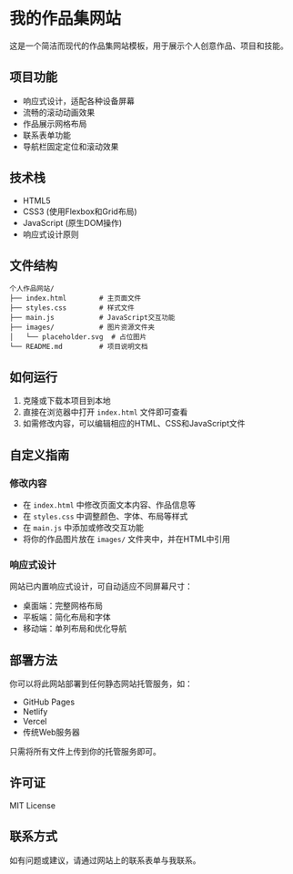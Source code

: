 # 我的作品集网站

这是一个简洁而现代的作品集网站模板，用于展示个人创意作品、项目和技能。

## 项目功能

- 响应式设计，适配各种设备屏幕
- 流畅的滚动动画效果
- 作品展示网格布局
- 联系表单功能
- 导航栏固定定位和滚动效果

## 技术栈

- HTML5
- CSS3 (使用Flexbox和Grid布局)
- JavaScript (原生DOM操作)
- 响应式设计原则

## 文件结构

```
个人作品网站/
├── index.html        # 主页面文件
├── styles.css        # 样式文件
├── main.js           # JavaScript交互功能
├── images/           # 图片资源文件夹
│   └── placeholder.svg  # 占位图片
└── README.md         # 项目说明文档
```

## 如何运行

1. 克隆或下载本项目到本地
2. 直接在浏览器中打开 `index.html` 文件即可查看
3. 如需修改内容，可以编辑相应的HTML、CSS和JavaScript文件

## 自定义指南

### 修改内容

- 在 `index.html` 中修改页面文本内容、作品信息等
- 在 `styles.css` 中调整颜色、字体、布局等样式
- 在 `main.js` 中添加或修改交互功能
- 将你的作品图片放在 `images/` 文件夹中，并在HTML中引用

### 响应式设计

网站已内置响应式设计，可自动适应不同屏幕尺寸：
- 桌面端：完整网格布局
- 平板端：简化布局和字体
- 移动端：单列布局和优化导航

## 部署方法

你可以将此网站部署到任何静态网站托管服务，如：

- GitHub Pages
- Netlify
- Vercel
- 传统Web服务器

只需将所有文件上传到你的托管服务即可。

## 许可证

MIT License

## 联系方式

如有问题或建议，请通过网站上的联系表单与我联系。